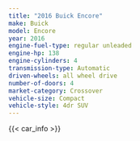 ```yaml
---
title: "2016 Buick Encore"
make: Buick
model: Encore
year: 2016
engine-fuel-type: regular unleaded
engine-hp: 138
engine-cylinders: 4
transmission-type: Automatic
driven-wheels: all wheel drive
number-of-doors: 4
market-category: Crossover
vehicle-size: Compact
vehicle-style: 4dr SUV
---
```


{{< car_info >}}
